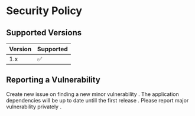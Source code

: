 # Security Policy

## Supported Versions

| Version | Supported          |
| ------- | ------------------ |
| 1.x     | :white_check_mark: |

## Reporting a Vulnerability

Create new issue on finding a new minor vulnerability .
The application dependencies will be up to date untill the first release .
Please report major vulnerability privately .
